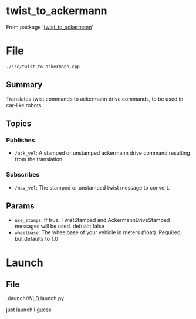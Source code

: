 # twist_to_ackermann
From package '[twist_to_ackermann]()'
# File
`./src/twist_to_ackermann.cpp`

## Summary 
 Translates twist commands to ackermann drive commands, to be used in car-like robots.

## Topics

### Publishes
- `/ack_vel`: A stamped or unstamped ackermann drive command resulting from the translation.

### Subscribes
- `/nav_vel`: The stamped or unstamped twist message to convert.

## Params
- `use_stamps`: If true, TwistStamped and AckermannDriveStamped messages will be used. defualt: false
- `wheelbase`: The wheelbase of your vehicle in meters (float). Required, but defaults to 1.0

# Launch
## File 
 ./launch/WLD.launch.py 
 
 just launch I guess 

